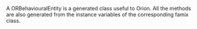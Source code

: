 A ORBehaviouralEntity is a generated class useful to Orion. All the methods are also generated from the instance variables of the corresponding famix class.